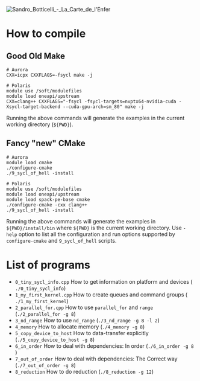 ![Sandro_Botticelli_-_La_Carte_de_l'Enfer](https://github.com/user-attachments/assets/f657847c-1e53-49d7-b16d-33701989b812)

# How to compile

## Good Old Make

```
# Aurora
CXX=icpx CXXFLAGS=-fsycl make -j

# Polaris
module use /soft/modulefiles
module load oneapi/upstream
CXX=clang++ CXXFLAGS="-fsycl -fsycl-targets=nvptx64-nvidia-cuda -Xsycl-target-backend --cuda-gpu-arch=sm_80" make -j
```
Running the above commands will generate the examples in the current
working directory (`${PWD}`).

## Fancy "new" CMake

```
# Aurora
module load cmake
./configure-cmake
./9_sycl_of_hell -install

# Polaris
module use /soft/modulefiles
module load oneapi/upstream
module load spack-pe-base cmake
./configure-cmake -cxx clang++
./9_sycl_of_hell -install
```

Running the above commands will generate the examples in
`${PWD}/install/bin` where `${PWD}` is the current working directory.
Use `-help` option to list all the configuration and run options supported
by `configure-cmake` and `9_sycl_of_hell` scripts.

# List of programs

- `0_tiny_sycl_info.cpp` How to get information on platform and devices ( `./0_tiny_sycl_info`)
- `1_my_first_kernel.cpp` How to create queues and command groups ( `./1_my_first_kernel`)
- `2_parallel_for.cpp` How to use `parallel_for` and `range` (`./2_parallel_for -g 8`)
- `3_nd_range` How to use `nd_range` (`./3_nd_range -g 8 -l 2`)
- `4_memory` How to allocate memory (`./4_memory -g 8`)
- `5_copy_device_to_host` How to data-transfer explicitly (`./5_copy_device_to_host -g 8`)
- `6_in_order` How to deal with dependencies: In order (`./6_in_order -g 8 `) 
- `7_out_of_order` How to deal with dependencies: The Correct way (`./7_out_of_order -g 8`)
- `8_reduction` How to do reduction (`./8_reduction -g 12`)
